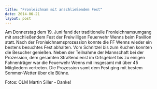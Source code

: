 ```yaml
---
title: "Fronleichnam mit anschließendem Fest"
date: 2014-06-21
layout: post
---
```


Am Donnerstag dem 19. Juni fand der traditionelle Fronleichnamsumgang mit anschließendem Fest der Freiwilligen Feuerwehr Wenns beim Pavillon statt. Nach der Fronleichnamsprozession konnte die FF Wenns wieder ein bestens besuchtes Fest abhalten. Vom Schnitzel bis zum Kuchen konnten die Besucher genießen. Neben der Teilnahme der Mannschaft bei der Prozession, dem gesamten Straßendienst im Ortsgebiet bis zu einigen Fahnenträger war die Feuerwehr Wenns mit insgesamt mit über 45 Mitgliedern vertreten. Die Prozession samt dem Fest ging mit bestem Sommer-Wetter über die Bühne.

Fotos: OLM Martin Siller - Danke!